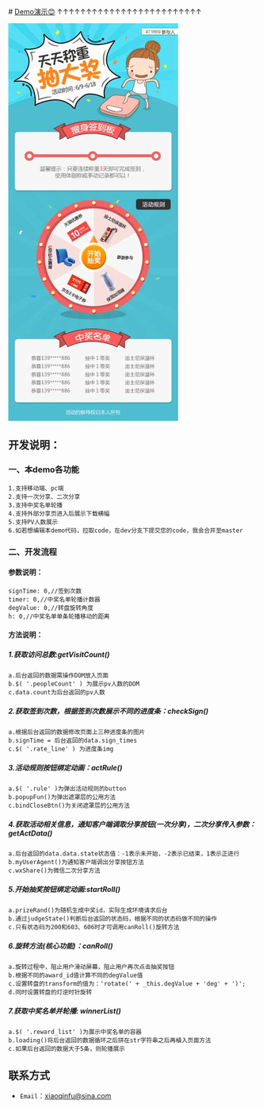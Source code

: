 ﻿﻿# [Demo演示:blush:](https://fuxiaoqin.github.io/WeightDraw/index.html)
↑↑↑↑↑↑↑↑↑↑↑↑↑↑↑↑↑↑↑↑↑↑↑↑↑
 
[![image](https://github.com/Fuxiaoqin/WeightDraw/blob/master/images/weight2.jpg?raw=true "点我演示效果")](https://fuxiaoqin.github.io/WeightDraw/index.html)

## 开发说明：
### 一、本demo各功能
    1.支持移动端、pc端
    2.支持一次分享、二次分享
    3.支持中奖名单轮播
    4.支持外部分享页进入后展示下载横幅
    5.支持PV人数展示
    6.如若想编辑本demo代码，拉取code，在dev分支下提交您的code，我会合并至master

### 二、开发流程
#### 参数说明：
    signTime: 0,//签到次数
    timer: 0,//中奖名单轮播计数器
    degValue: 0,//转盘旋转角度
    h: 0,//中奖名单单条轮播移动的距离

#### 方法说明： 
##### 1.获取访问总数:getVisitCount()
    a.后台返回的数据需操作DOM放入页面
    b.$( '.peopleCount' ) 为展示pv人数的DOM
    c.data.count为后台返回的pv人数
##### 2.获取签到次数，根据签到次数展示不同的进度条：checkSign()
    a.根据后台返回的数据修改页面上三种进度条的图片
    b.signTime = 后台返回的data.sign_times
    c.$( '.rate_line' ) 为进度条img
##### 3.活动规则按钮绑定动画：actRule()
    a.$( '.rule' )为弹出活动规则的button
    b.popupFun()为弹出遮罩层的公用方法
    c.bindCloseBtn()为关闭遮罩层的公用方法
##### 4.获取活动相关信息，通知客户端调取分享按钮(一次分享)，二次分享传入参数：getActData()
    a.后台返回的data.data.state状态值：-1表示未开始，-2表示已结束，1表示正进行
    b.myUserAgent()为通知客户端调出分享按钮方法
    c.wxShare()为微信二次分享方法 
##### 5.开始抽奖按钮绑定动画:startRoll()
    a.prizeRand()为随机生成中奖id，实际生成环境请求后台
    b.通过judgeState()判断后台返回的状态码，根据不同的状态码做不同的操作
    c.只有状态码为200和603、606时才可调用canRoll()旋转方法
##### 6.旋转方法(核心功能)：canRoll()  
    a.旋转过程中，阻止用户滑动屏幕，阻止用户再次点击抽奖按钮
    b.根据不同的award_id值计算不同的degValue值
    c.设置转盘的transform的值为：'rotate(' + _this.degValue + 'deg' + ')';
    d.同时设置转盘的灯逆时针旋转
##### 7.获取中奖名单并轮播: winnerList()
    a.$( '.reward_list' )为展示中奖名单的容器
    b.loading()将后台返回的数据循环之后拼在str字符串之后再植入页面方法
    c.如果后台返回的数据大于5条，则轮播展示

## 联系方式
- `Email`：xiaoqinfu@sina.com
